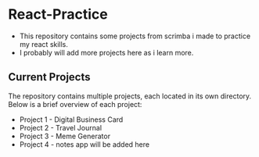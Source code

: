 # React-Practice

- This repository contains some projects from scrimba i made to practice my react skills.
- I probably will add more projects here as i learn more.

## Current Projects

The repository contains multiple projects, each located in its own directory. Below is a brief overview of each project:
- Project 1 - Digital Business Card
- Project 2 - Travel Journal
- Project 3 - Meme Generator
- Project 4 - notes app will be added here 
